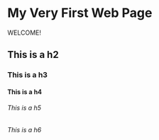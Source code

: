 # My Very First Web Page

WELCOME!

## This is a h2

### This is a h3

#### This is a h4

###### This is a h5

###### This is a h6
